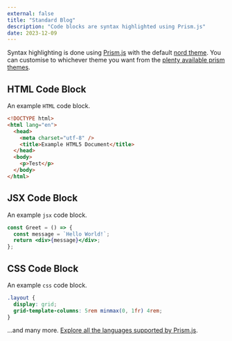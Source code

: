 ```yaml
---
external: false
title: "Standard Blog"
description: "Code blocks are syntax highlighted using Prism.js"
date: 2023-12-09
---
```


Syntax highlighting is done using [Prism.js](https://github.com/PrismJS/prism) with the default [nord theme](https://github.com/PrismJS/prism-themes/blob/master/themes/prism-nord.css). You can customise to whichever theme you want from the [plenty available prism themes](https://github.com/PrismJS/prism-themes).

## HTML Code Block

An example `HTML` code block.

```html
<!DOCTYPE html>
<html lang="en">
  <head>
    <meta charset="utf-8" />
    <title>Example HTML5 Document</title>
  </head>
  <body>
    <p>Test</p>
  </body>
</html>
```

## JSX Code Block

An example `jsx` code block.

```jsx
const Greet = () => {
  const message = `Hello World!`;
  return <div>{message}</div>;
};
```

## CSS Code Block

An example `css` code block.

```css
.layout {
  display: grid;
  grid-template-columns: 5rem minmax(0, 1fr) 4rem;
}
```

...and many more. [Explore all the languages supported by Prism.js](https://prismjs.com/#supported-languages).
